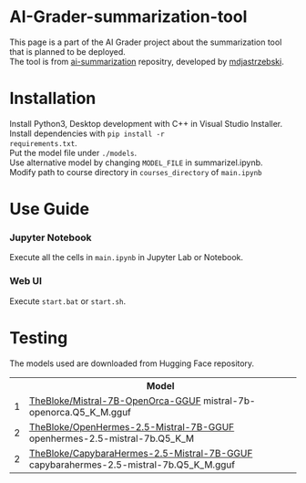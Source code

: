 # AI-Grader-summarization-tool
This page is a part of the AI Grader project about the summarization tool that is planned to be deployed.<br>
The tool is from <a href="https://github.com/callstack/ai-summarization">ai-summarization</a> repositry, developed by <a href="https://github.com/mdjastrzebski">mdjastrzebski</a>.

# Installation
Install Python3, Desktop development with C++ in Visual Studio Installer.<br>
Install dependencies with <code>pip install -r requirements.txt</code>.<br>
Put the model file under <code>./models</code>.<br>
Use alternative model by changing <code>MODEL_FILE</code> in summarizel.ipynb.<br>
Modify path to course directory in <code>courses_directory</code> of <code>main.ipynb</code>

# Use Guide
<h3>Jupyter Notebook</h3>
Execute all the cells in <code>main.ipynb</code> in Jupyter Lab or Notebook.<br>
<h3>Web UI</h3>
Execute <code>start.bat</code> or <code>start.sh</code>.

# Testing
The models used are downloaded from Hugging Face repository.
<br>
<table>
  <tr><th></th><th>Model</th></tr>
  <tr><td>1</td><td><a href="https://huggingface.co/TheBloke/Mistral-7B-OpenOrca-GGUF/tree/main" rel="nofollow">TheBloke/Mistral-7B-OpenOrca-GGUF</a> mistral-7b-openorca.Q5_K_M.gguf</td></tr>
  <tr><td>2</td><td><a href="https://huggingface.co/TheBloke/OpenHermes-2.5-Mistral-7B-GGUF/tree/main" rel="nofollow">TheBloke/OpenHermes-2.5-Mistral-7B-GGUF</a> openhermes-2.5-mistral-7b.Q5_K_M</td></tr>
  <tr><td>2</td><td><a href="https://huggingface.co/TheBloke/CapybaraHermes-2.5-Mistral-7B-GGUF/tree/main" rel="nofollow">TheBloke/CapybaraHermes-2.5-Mistral-7B-GGUF</a> capybarahermes-2.5-mistral-7b.Q5_K_M.gguf</td></tr>
</table>
